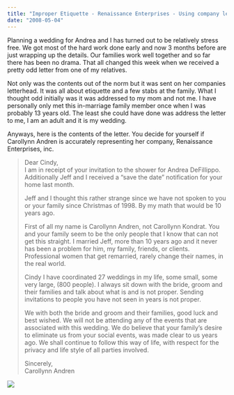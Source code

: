 ```yaml
---
title: "Improper Etiquette - Renaissance Enterprises - Using company letterhead to write personal letters"
date: "2008-05-04"
---
```


Planning a wedding for Andrea and I has turned out to be relatively stress free. We got most of the hard work done early and now 3 months before are just wrapping up the details. Our families work well together and so far there has been no drama. That all changed this week when we received a pretty odd letter from one of my relatives.

Not only was the contents out of the norm but it was sent on her companies letterhead. It was all about etiquette and a few stabs at the family. What I thought odd initially was it was addressed to my mom and not me. I have personally only met this in-marriage family member once when I was probably 13 years old. The least she could have done was address the letter to me, I am an adult and it is my wedding.

Anyways, here is the contents of the letter. You decide for yourself if Carollynn Andren is accurately representing her company, Renaissance Enterprises, inc.

> Dear Cindy,  
> I am in receipt of your invitation to the shower for Andrea DeFillippo. Additionally Jeff and I received a “save the date” notification for your home last month.
> 
> Jeff and I thought this rather strange since we have not spoken to you or your family since Christmas of 1998. By my math that would be 10 years ago.
> 
> First of all my name is Carollynn Andren, not Carollynn Kondrat. You and your family seem to be the only people that I know that can not get this straight. I married Jeff, more than 10 years ago and it never has been a problem for him, my family, friends, or clients. Professional women that get remarried, rarely change their names, in the real world.
> 
> Cindy I have coordinated 27 weddings in my life, some small, some very large, (800 people). I always sit down with the bride, groom and their families and talk about what is and is not proper. Sending invitations to people you have not seen in years is not proper.
> 
> We with both the bride and groom and their families, good luck and best wished. We will not be attending any of the events that are associated with this wedding. We do believe that your family’s desire to eliminate us from your social events, was made clear to us years ago. We shall continue to follow this way of life, with respect for the privacy and life style of all parties involved.
> 
> Sincerely,  
> Carollynn Andren

![](/images/renaissance-enterprises.jpg)
